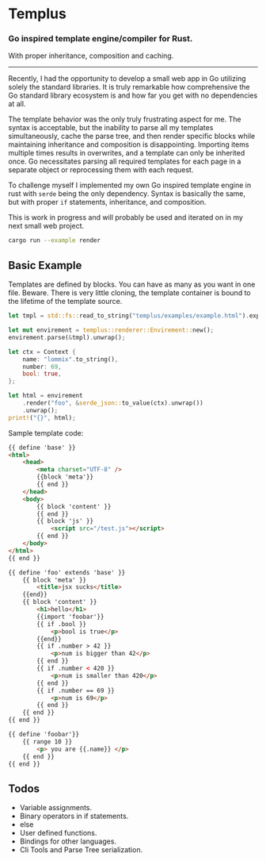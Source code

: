 # Templus

### Go inspired template engine/compiler for Rust.

With proper inheritance, composition and caching.

---

Recently, I had the opportunity to develop a small web app in Go utilizing solely the standard libraries.
It is truly remarkable how comprehensive the Go standard library ecosystem is and how far you get with no dependencies at all.

The template behavior was the only truly frustrating aspect for me.
The syntax is acceptable, but the inability to parse all my templates simultaneously, cache the parse tree, and then render specific blocks while maintaining inheritance and composition is disappointing.
Importing items multiple times results in overwrites, and a template can only be inherited once. Go necessitates parsing all required templates for each page in a separate object or reprocessing them with each request.

To challenge myself I implemented my own Go inspired template engine in rust with `serde` being the only dependency.
Syntax is basically the same, but with proper `if` statements, inheritance, and composition.

This is work in progress and will probably be used and iterated on in my next small web project.

```bash
cargo run --example render
```

## Basic Example

Templates are defined by blocks. You can have as many as you want in one file.
Beware. There is very little cloning, the template container is bound to the lifetime of the template source.

```rust
let tmpl = std::fs::read_to_string("templus/examples/example.html").expect("cannot read file");

let mut envirement = templus::renderer::Envirement::new();
envirement.parse(&tmpl).unwrap();

let ctx = Context {
    name: "lommix".to_string(),
    number: 69,
    bool: true,
};

let html = envirement
    .render("foo", &serde_json::to_value(ctx).unwrap())
    .unwrap();
print!("{}", html);
```

Sample template code:
```html
{{ define 'base' }}
<html>
    <head>
        <meta charset="UTF-8" />
        {{block 'meta'}}
        {{ end }}
    </head>
    <body>
        {{ block 'content' }}
        {{ end }}
        {{ block 'js' }}
            <script src="/test.js"></script>
        {{ end }}
    </body>
</html>
{{ end }}

{{ define 'foo' extends 'base' }}
    {{ block 'meta' }}
        <title>jsx sucks</title>
    {{end}}
    {{ block 'content' }}
        <h1>hello</h1>
        {{import 'foobar'}}
        {{ if .bool }}
            <p>bool is true</p>
        {{end}}
        {{ if .number > 42 }}
            <p>num is bigger than 42</p>
        {{ end }}
        {{ if .number < 420 }}
            <p>num is smaller than 420</p>
        {{ end }}
        {{ if .number == 69 }}
            <p>num is 69</p>
        {{ end }}
    {{ end }}
{{ end }}

{{ define 'foobar'}}
    {{ range 10 }}
        <p> you are {{.name}} </p>
    {{ end }}
{{ end }}
```

## Todos

- Variable assignments.
- Binary operators in if statements.
- else
- User defined functions.
- Bindings for other languages.
- Cli Tools and Parse Tree serialization.
